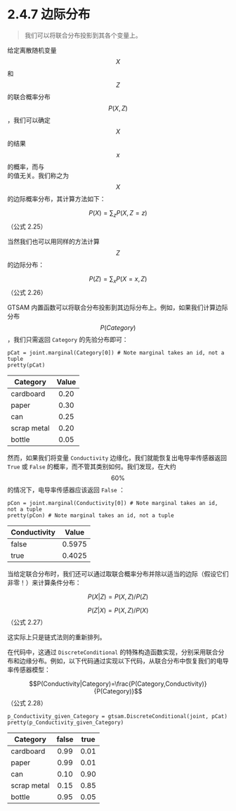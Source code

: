 # 2.4.7 边际分布

> 我们可以将联合分布投影到其各个变量上。

给定离散随机变量$$X$$和$$Z$$的联合概率分布$$P(X,Z)$$，我们可以确定$$X$$的结果$$x$$的概率，而与\
的值无关。我们称之为$$X$$的边际概率分布，其计算方法如下：

$$P(X)=\sum_z P(X,Z=z)$$ （公式 2.25）

当然我们也可以用同样的方法计算$$Z$$的边际分布：

$$P(Z)=\sum_x P(X=x,Z)$$（公式 2.26）

GTSAM 内置函数可以将联合分布投影到其边际分布上。例如，如果我们计算边际分布 $$P(Category)$$，我们只需返回 `Category` 的先验分布即可：

```
pCat = joint.marginal(Category[0]) # Note marginal takes an id, not a tuple
pretty(pCat)
```

| Category    | Value |
| ----------- | :---: |
| cardboard   |  0.20 |
| paper       |  0.30 |
| can         |  0.25 |
| scrap metal |  0.20 |
| bottle      |  0.05 |

然而，如果我们将变量 `Conductivity` 边缘化，我们就能恢复出电导率传感器返回 `True` 或 `False` 的概率，而不管其类别如何。我们发现，在大约 $$60\%$$ 的情况下，电导率传感器应该返回 `False` ：

```
pCon = joint.marginal(Conductivity[0]) # Note marginal takes an id, not a tuple
pretty(pCon) # Note marginal takes an id, not a tuple
```

| Conductivity |  Value |
| ------------ | :----: |
| false        | 0.5975 |
| true         | 0.4025 |

当给定联合分布时，我们还可以通过取联合概率分布并除以适当的边际（假设它们非零！）来计算条件分布：

$$P(X|Z)=P(X,Z)/P(Z)$$

$$P(Z|X)=P(X,Z)/P(X)$$ （公式 2.27）

这实际上只是链式法则的重新排列。

在代码中，这通过 `DiscreteConditional` 的特殊构造函数实现，分别采用联合分布和边缘分布。例如，以下代码通过实现以下代码，从联合分布中恢复我们的电导率传感器模型：

$$P(Conductivity|Category)=\frac{P(Category,Conductivity)}{P(Category)}$$（公式 2.28）

```
p_Conductivity_given_Category = gtsam.DiscreteConditional(joint, pCat)
pretty(p_Conductivity_given_Category)
```

| Category    | false | true |
| ----------- | :---: | :--: |
| cardboard   |  0.99 | 0.01 |
| paper       |  0.99 | 0.01 |
| can         |  0.10 | 0.90 |
| scrap metal |  0.15 | 0.85 |
| bottle      |  0.95 | 0.05 |
